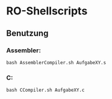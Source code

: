 # RO-Shellscripts

## Benutzung

### Assembler:

```
bash AssemblerCompiler.sh AufgabeXY.s
```
### C:
```
bash CCompiler.sh AufgabeXY.c
```
